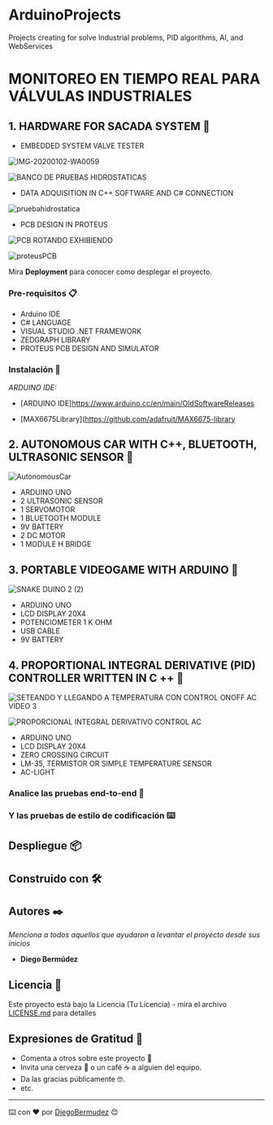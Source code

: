 # ArduinoProjects
Projects creating for solve Industrial problems, PID algorithms, AI, and WebServices



# MONITOREO EN TIEMPO REAL PARA VÁLVULAS INDUSTRIALES

## 1. HARDWARE FOR SACADA SYSTEM 🚀


* EMBEDDED SYSTEM VALVE TESTER


![IMG-20200102-WA0059](https://user-images.githubusercontent.com/22797982/90450730-f99dfa00-e0af-11ea-91f2-ad4312175955.jpeg)


![BANCO DE PRUEBAS HIDROSTATICAS](https://user-images.githubusercontent.com/22797982/90323407-96349080-df26-11ea-96e5-f97a27f3d875.png)




* DATA ADQUISITION IN C++ SOFTWARE AND C# CONNECTION




![pruebahidrostatica](https://user-images.githubusercontent.com/22797982/90323581-b06f6e00-df28-11ea-9550-0cf8cd0b5d7c.jpg)




* PCB DESIGN IN PROTEUS



![PCB ROTANDO EXHIBIENDO](https://user-images.githubusercontent.com/22797982/90477034-4275a300-e0f0-11ea-8bd1-be0a8de09452.gif)




![proteusPCB](https://user-images.githubusercontent.com/22797982/90323834-435dd780-df2c-11ea-8e95-d6c941814c7a.png)


Mira **Deployment** para conocer como desplegar el proyecto.


### Pre-requisitos 📋
* Arduino IDE
* C# LANGUAGE
* VISUAL STUDIO .NET FRAMEWORK
* ZEDGRAPH LIBRARY
* PROTEUS PCB DESIGN AND SIMULATOR

### Instalación 🔧
_ARDUINO IDE:_

* [ARDUINO IDE]https://www.arduino.cc/en/main/OldSoftwareReleases 

* [MAX6675Library](https://github.com/adafruit/MAX6675-library

## 2. AUTONOMOUS CAR WITH C++, BLUETOOTH, ULTRASONIC SENSOR 🚀


![AutonomousCar](https://user-images.githubusercontent.com/22797982/90448933-facd2800-e0ab-11ea-93e2-3ee3a80c74af.jpeg)



* ARDUINO UNO
* 2 ULTRASONIC SENSOR
* 1 SERVOMOTOR
* 1 BLUETOOTH MODULE
* 9V BATTERY
* 2 DC MOTOR
* 1 MODULE H BRIDGE



## 3. PORTABLE VIDEOGAME WITH ARDUINO 🚀





![SNAKE DUINO 2 (2)](https://user-images.githubusercontent.com/22797982/90479484-5fac7080-e0f4-11ea-81b7-b036ba64665d.gif)





* ARDUINO UNO
* LCD DISPLAY 20X4
* POTENCIOMETER 1 K OHM
* USB CABLE
* 9V BATTERY





## 4. PROPORTIONAL INTEGRAL DERIVATIVE (PID) CONTROLLER WRITTEN IN C ++  🚀






![SETEANDO Y LLEGANDO A TEMPERATURA CON CONTROL ONOFF AC VIDEO 3](https://user-images.githubusercontent.com/22797982/90480347-b8c8d400-e0f5-11ea-955a-081dbbb4d977.gif)





![PROPORCIONAL INTEGRAL DERIVATIVO CONTROL AC](https://user-images.githubusercontent.com/22797982/90481059-bfa41680-e0f6-11ea-93cd-08a1f657fa96.gif)




* ARDUINO UNO
* LCD DISPLAY 20X4
* ZERO CROSSING CIRCUIT
* LM-35, TERMISTOR OR SIMPLE TEMPERATURE SENSOR
* AC-LIGHT



### Analice las pruebas end-to-end 🔩
### Y las pruebas de estilo de codificación ⌨️
## Despliegue 📦
## Construido con 🛠️


## Autores ✒️

_Menciona a todos aquellos que ayudaron a levantar el proyecto desde sus inicios_

* **Diego Bermúdez**


## Licencia 📄

Este proyecto está bajo la Licencia (Tu Licencia) - mira el archivo [LICENSE.md](LICENSE.md) para detalles

## Expresiones de Gratitud 🎁

* Comenta a otros sobre este proyecto 📢
* Invita una cerveza 🍺 o un café ☕ a alguien del equipo. 
* Da las gracias públicamente 🤓.
* etc.



---
⌨️ con ❤️ por [DiegoBermudez](https://github.com/aadiegoaa96) 😊
